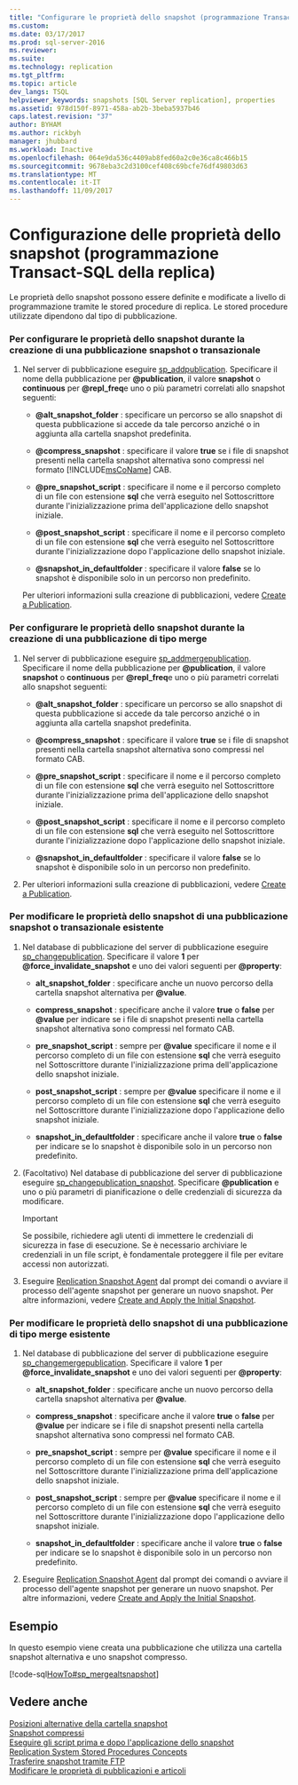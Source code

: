 ```yaml
---
title: "Configurare le proprietà dello snapshot (programmazione Transact-SQL della replica) | Microsoft Docs"
ms.custom: 
ms.date: 03/17/2017
ms.prod: sql-server-2016
ms.reviewer: 
ms.suite: 
ms.technology: replication
ms.tgt_pltfrm: 
ms.topic: article
dev_langs: TSQL
helpviewer_keywords: snapshots [SQL Server replication], properties
ms.assetid: 978d150f-8971-458a-ab2b-3beba5937b46
caps.latest.revision: "37"
author: BYHAM
ms.author: rickbyh
manager: jhubbard
ms.workload: Inactive
ms.openlocfilehash: 064e9da536c4409ab8fed60a2c0e36ca8c466b15
ms.sourcegitcommit: 9678eba3c2d3100cef408c69bcfe76df49803d63
ms.translationtype: MT
ms.contentlocale: it-IT
ms.lasthandoff: 11/09/2017
---
```

# <a name="configure-snapshot-properties-replication-transact-sql-programming"></a>Configurazione delle proprietà dello snapshot (programmazione Transact-SQL della replica)
  Le proprietà dello snapshot possono essere definite e modificate a livello di programmazione tramite le stored procedure di replica. Le stored procedure utilizzate dipendono dal tipo di pubblicazione.  
  
### <a name="to-configure-snapshot-properties-when-creating-a-snapshot-or-transactional-publication"></a>Per configurare le proprietà dello snapshot durante la creazione di una pubblicazione snapshot o transazionale  
  
1.  Nel server di pubblicazione eseguire [sp_addpublication](../../../relational-databases/system-stored-procedures/sp-addpublication-transact-sql.md). Specificare il nome della pubblicazione per **@publication**, il valore **snapshot** o **continuous** per **@repl_freq**e uno o più parametri correlati allo snapshot seguenti:  
  
    -   **@alt_snapshot_folder** : specificare un percorso se allo snapshot di questa pubblicazione si accede da tale percorso anziché o in aggiunta alla cartella snapshot predefinita.  
  
    -   **@compress_snapshot** : specificare il valore **true** se i file di snapshot presenti nella cartella snapshot alternativa sono compressi nel formato [!INCLUDE[msCoName](../../../includes/msconame-md.md)] CAB.  
  
    -   **@pre_snapshot_script** : specificare il nome e il percorso completo di un file con estensione **sql** che verrà eseguito nel Sottoscrittore durante l'inizializzazione prima dell'applicazione dello snapshot iniziale.  
  
    -   **@post_snapshot_script** : specificare il nome e il percorso completo di un file con estensione **sql** che verrà eseguito nel Sottoscrittore durante l'inizializzazione dopo l'applicazione dello snapshot iniziale.  
  
    -   **@snapshot_in_defaultfolder** : specificare il valore **false** se lo snapshot è disponibile solo in un percorso non predefinito.  
  
     Per ulteriori informazioni sulla creazione di pubblicazioni, vedere [Create a Publication](../../../relational-databases/replication/publish/create-a-publication.md).  
  
### <a name="to-configure-snapshot-properties-when-creating-a-merge-publication"></a>Per configurare le proprietà dello snapshot durante la creazione di una pubblicazione di tipo merge  
  
1.  Nel server di pubblicazione eseguire [sp_addmergepublication](../../../relational-databases/system-stored-procedures/sp-addmergepublication-transact-sql.md). Specificare il nome della pubblicazione per **@publication**, il valore **snapshot** o **continuous** per **@repl_freq**e uno o più parametri correlati allo snapshot seguenti:  
  
    -   **@alt_snapshot_folder** : specificare un percorso se allo snapshot di questa pubblicazione si accede da tale percorso anziché o in aggiunta alla cartella snapshot predefinita.  
  
    -   **@compress_snapshot** : specificare il valore **true** se i file di snapshot presenti nella cartella snapshot alternativa sono compressi nel formato CAB.  
  
    -   **@pre_snapshot_script** : specificare il nome e il percorso completo di un file con estensione **sql** che verrà eseguito nel Sottoscrittore durante l'inizializzazione prima dell'applicazione dello snapshot iniziale.  
  
    -   **@post_snapshot_script** : specificare il nome e il percorso completo di un file con estensione **sql** che verrà eseguito nel Sottoscrittore durante l'inizializzazione dopo l'applicazione dello snapshot iniziale.  
  
    -   **@snapshot_in_defaultfolder** : specificare il valore **false** se lo snapshot è disponibile solo in un percorso non predefinito.  
  
2.  Per ulteriori informazioni sulla creazione di pubblicazioni, vedere [Create a Publication](../../../relational-databases/replication/publish/create-a-publication.md).  
  
### <a name="to-modify-snapshot-properties-of-an-existing-snapshot-or-transactional-publication"></a>Per modificare le proprietà dello snapshot di una pubblicazione snapshot o transazionale esistente  
  
1.  Nel database di pubblicazione del server di pubblicazione eseguire [sp_changepublication](../../../relational-databases/system-stored-procedures/sp-changepublication-transact-sql.md). Specificare il valore **1** per **@force_invalidate_snapshot** e uno dei valori seguenti per **@property**:  
  
    -   **alt_snapshot_folder** : specificare anche un nuovo percorso della cartella snapshot alternativa per **@value**.  
  
    -   **compress_snapshot** : specificare anche il valore **true** o **false** per **@value** per indicare se i file di snapshot presenti nella cartella snapshot alternativa sono compressi nel formato CAB.  
  
    -   **pre_snapshot_script** : sempre per **@value** specificare il nome e il percorso completo di un file con estensione **sql** che verrà eseguito nel Sottoscrittore durante l'inizializzazione prima dell'applicazione dello snapshot iniziale.  
  
    -   **post_snapshot_script** : sempre per **@value** specificare il nome e il percorso completo di un file con estensione **sql** che verrà eseguito nel Sottoscrittore durante l'inizializzazione dopo l'applicazione dello snapshot iniziale.  
  
    -   **snapshot_in_defaultfolder** : specificare anche il valore **true** o **false** per indicare se lo snapshot è disponibile solo in un percorso non predefinito.  
  
2.  (Facoltativo) Nel database di pubblicazione del server di pubblicazione eseguire [sp_changepublication_snapshot](../../../relational-databases/system-stored-procedures/sp-changepublication-snapshot-transact-sql.md). Specificare **@publication** e uno o più parametri di pianificazione o delle credenziali di sicurezza da modificare.  
  
    > [!IMPORTANT]  
    >  Se possibile, richiedere agli utenti di immettere le credenziali di sicurezza in fase di esecuzione. Se è necessario archiviare le credenziali in un file script, è fondamentale proteggere il file per evitare accessi non autorizzati.  
  
3.  Eseguire [Replication Snapshot Agent](../../../relational-databases/replication/agents/replication-snapshot-agent.md) dal prompt dei comandi o avviare il processo dell'agente snapshot per generare un nuovo snapshot. Per altre informazioni, vedere [Create and Apply the Initial Snapshot](../../../relational-databases/replication/create-and-apply-the-initial-snapshot.md).  
  
### <a name="to-modify-snapshot-properties-of-an-existing-merge-publication"></a>Per modificare le proprietà dello snapshot di una pubblicazione di tipo merge esistente  
  
1.  Nel database di pubblicazione del server di pubblicazione eseguire [sp_changemergepublication](../../../relational-databases/system-stored-procedures/sp-changemergepublication-transact-sql.md). Specificare il valore **1** per **@force_invalidate_snapshot** e uno dei valori seguenti per **@property**:  
  
    -   **alt_snapshot_folder** : specificare anche un nuovo percorso della cartella snapshot alternativa per **@value**.  
  
    -   **compress_snapshot** : specificare anche il valore **true** o **false** per **@value** per indicare se i file di snapshot presenti nella cartella snapshot alternativa sono compressi nel formato CAB.  
  
    -   **pre_snapshot_script** : sempre per **@value** specificare il nome e il percorso completo di un file con estensione **sql** che verrà eseguito nel Sottoscrittore durante l'inizializzazione prima dell'applicazione dello snapshot iniziale.  
  
    -   **post_snapshot_script** : sempre per **@value** specificare il nome e il percorso completo di un file con estensione **sql** che verrà eseguito nel Sottoscrittore durante l'inizializzazione dopo l'applicazione dello snapshot iniziale.  
  
    -   **snapshot_in_defaultfolder** : specificare anche il valore **true** o **false** per indicare se lo snapshot è disponibile solo in un percorso non predefinito.  
  
2.  Eseguire [Replication Snapshot Agent](../../../relational-databases/replication/agents/replication-snapshot-agent.md) dal prompt dei comandi o avviare il processo dell'agente snapshot per generare un nuovo snapshot. Per altre informazioni, vedere [Create and Apply the Initial Snapshot](../../../relational-databases/replication/create-and-apply-the-initial-snapshot.md).  
  
## <a name="example"></a>Esempio  
 In questo esempio viene creata una pubblicazione che utilizza una cartella snapshot alternativa e uno snapshot compresso.  
  
 [!code-sql[HowTo#sp_mergealtsnapshot](../../../relational-databases/replication/codesnippet/tsql/configure-snapshot-prope_1.sql)]  
  
## <a name="see-also"></a>Vedere anche  
 [Posizioni alternative della cartella snapshot](../../../relational-databases/replication/alternate-snapshot-folder-locations.md)   
 [Snapshot compressi](../../../relational-databases/replication/compressed-snapshots.md)   
 [Eseguire gli script prima e dopo l'applicazione dello snapshot](../../../relational-databases/replication/execute-scripts-before-and-after-the-snapshot-is-applied.md)   
 [Replication System Stored Procedures Concepts](../../../relational-databases/replication/concepts/replication-system-stored-procedures-concepts.md)   
 [Trasferire snapshot tramite FTP](../../../relational-databases/replication/transfer-snapshots-through-ftp.md)   
 [Modificare le proprietà di pubblicazioni e articoli](../../../relational-databases/replication/publish/change-publication-and-article-properties.md)  
  
  
